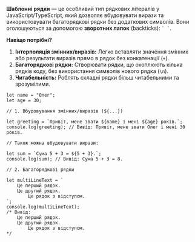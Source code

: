 
**Шаблонні рядки** — це особливий тип рядкових літералів у JavaScript/TypeScript, який дозволяє вбудовувати вирази та використовувати багаторядкові рядки без додаткових символів. Вони оголошуються за допомогою **зворотних лапок** (backticks): `` ` ` ``.

**Навіщо потрібні?**
1. **Інтерполяція змінних/виразів:** Легко вставляти значення змінних або результати виразів прямо в рядок без конкатенації (`+`).
2. **Багаторядкові рядки:** Створювати рядки, що охоплюють кілька рядків коду, без використання символів нового рядка (`\n`).
3. **Читабельність:** Роблять складні рядки більш читабельними та зрозумілими.


```
let name = "Олег";
let age = 30;

// 1. Вбудовування змінних/виразів (${...})

let greeting = `Привіт, мене звати ${name} і мені ${age} років.`;
console.log(greeting); // Вивід: Привіт, мене звати Олег і мені 30 років.

// Також можна вбудовувати вирази:

let sum = `Сума 5 + 3 = ${5 + 3}.`;
console.log(sum); // Вивід: Сума 5 + 3 = 8.

// 2. Багаторядкові рядки

let multiLineText = `
    Це перший рядок.
    Це другий рядок.
        Це рядок з відступом.
`;
console.log(multiLineText);
/* Вивід:
    Це перший рядок.
    Це другий рядок.
        Це рядок з відступом.
*/
```

